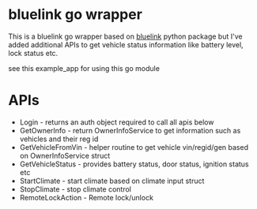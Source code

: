 # bluelink go wrapper
This is a bluelink go wrapper based on [bluelink](https://github.com/synchronizing/bluelink) python package but I've added additional APIs to get vehicle status information like battery level, lock status etc.

see this example_app for using this go module

# APIs

- Login - returns an auth object required to call all apis below
- GetOwnerInfo - return OwnerInfoService to get information such as vehicles and their reg id
- GetVehicleFromVin - helper routine to get vehicle vin/regid/gen based on OwnerInfoService struct
- GetVehicleStatus - provides battery status, door status, ignition status etc
- StartClimate - start climate based on climate input struct
- StopClimate - stop climate control
- RemoteLockAction - Remote lock/unlock
